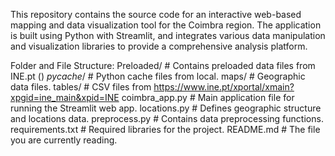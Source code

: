 This repository contains the source code for an interactive web-based mapping and data visualization tool for the Coimbra region. The application is built using Python with Streamlit, and integrates various data manipulation and visualization libraries to provide a comprehensive analysis platform.

Folder and File Structure:
Preloaded/                 # Contains preloaded data files from INE.pt ()
_pycache_/                 # Python cache files from local.
maps/                      # Geographic data files.
tables/                    # CSV files from https://www.ine.pt/xportal/xmain?xpgid=ine_main&xpid=INE
coimbra_app.py             # Main application file for running the Streamlit web app.
locations.py               # Defines geographic structure and locations data.
preprocess.py              # Contains data preprocessing functions.
requirements.txt           # Required libraries for the project.
README.md                  # The file you are currently reading.

